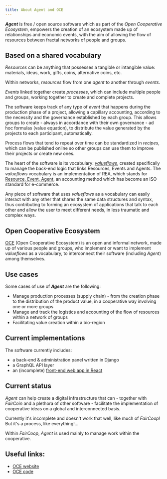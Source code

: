 ```yaml
---
title: About Agent and OCE
---
```


***Agent*** is free / open source software which as part of the *Open Cooperative Ecosystem*, empowers the creation of an ecosystem made up of relationships and economic events, with the aim of allowing the flow of resources between fractal networks of people and groups.

## Based on a shared vocabulary
*Resources* can be anything that possesses a tangible or intangible value: materials, ideas, work, gifts, coins, alternative coins, etc.

Within networks, *resources* flow from one *agent* to another through *events*.

*Events* linked together create *processes*, which can include multiple people and groups, working together to create and complete projects.

The software keeps track of any type of *event* that happens during the production phase of a project, allowing a capillary accounting, according to the necessity and the governance established by each group.
This allows groups to create - always in accordance with their own governance - ad hoc formulas (value equation), to distribute the value generated by the projects to each participant, automatically.

Process flows that tend to repeat over time can be standardized in *recipes*, which can be published online so other groups can use them to improve their projects or create new ones.

The heart of the software is its vocabulary: *[valueflows](https://valueflo.ws)*, created specifically to manage the back-end logic that links Resources, Events and Agents. The *valueflows* vocabulary is an implementation of REA, which stands for [Resource, Event, Agent](http://www.jeffsutherland.org/oopsla2000/mccarthy/mccarthy.htm), an accounting method which has become an ISO standard for e-commerce.

Any piece of software that uses *valueflows* as a vocabulary can easily interact with any other that shares the same data structures and syntax, thus contributing to forming an ecosystem of applications that talk to each other and allow the user to meet different needs, in less traumatic and complex ways.

## Open Cooperative Ecosystem
[OCE](https://opencoopecosystem.net) (Open Cooperative Ecosystem) is an open and informal network, made up of various people and groups, who implement or want to implement *valueflows* as a vocabulary, to interconnect their software (including *Agent*) among themselves.


## Use cases
Some cases of use of ***Agent*** are the following:

- Manage production processes (supply chain) - from the creation phase to the distribution of the product value, in a cooperative way involving one or more groups
- Manage and track the logistics and accounting of the flow of resources within a network of groups
- Facilitating value creation within a bio-region

## Current implementations
The software currently includes:

- a back-end & administration panel written in Django
- a GraphQL API layer
- an (incomplete) [front-end web app in React](https://github.com/opencooperativeecosystem/fc-dashboard)

## Current status
*Agent* can help create a digital infrastructure that can - together with *FairCoin* and a plethora of other software - facilitate the implementation of cooperative ideas on a global and interconnected basis.

Currently it's incomplete and doesn't work that well, like much of *FairCoop*! But it's a process, like everything!...

Within *FairCoop*, *Agent* is used mainly to manage work within the cooperative.

## Useful links:
- [OCE website](https://opencoopecosysyem.net)
- [OCE code](https://github.com/opencooperativeecosystem)